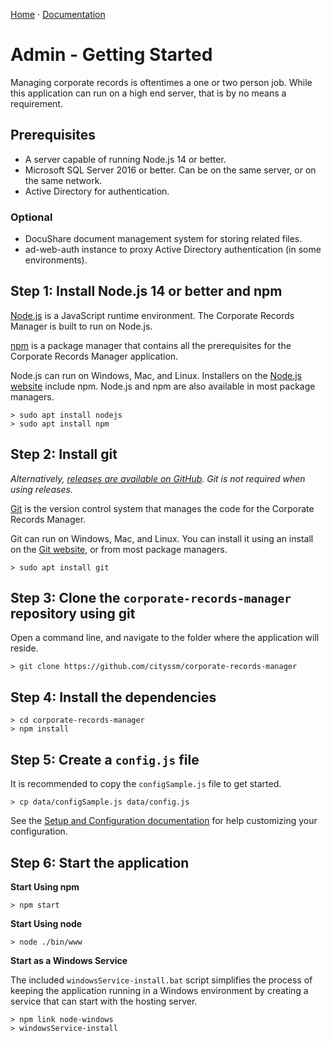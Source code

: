 [Home](https://cityssm.github.io/corporate-records-manager/)
·
[Documentation](./)

# Admin - Getting Started

Managing corporate records is oftentimes a one or two person job.
While this application can run on a high end server, that is by no means a requirement.

## Prerequisites

-   A server capable of running Node.js 14 or better.
-   Microsoft SQL Server 2016 or better.
    Can be on the same server, or on the same network.
-   Active Directory for authentication.

### Optional

-   DocuShare document management system for storing related files.
-   ad-web-auth instance to proxy Active Directory authentication (in some environments).

## Step 1: Install Node.js 14 or better and npm

[Node.js](https://nodejs.org) is a JavaScript runtime environment.
The Corporate Records Manager is built to run on Node.js.

[npm](https://www.npmjs.com/) is a package manager that contains all the prerequisites
for the Corporate Records Manager application.

Node.js can run on Windows, Mac, and Linux.
Installers on the [Node.js website](https://nodejs.org) include npm.
Node.js and npm are also available in most package managers.

    > sudo apt install nodejs
    > sudo apt install npm

## Step 2: Install git

_Alternatively, [releases are available on GitHub](https://github.com/cityssm/corporate-records-manager/releases).  Git is not required when using releases._

[Git](https://git-scm.com/) is the version control system that manages the
code for the Corporate Records Manager.

Git can run on Windows, Mac, and Linux.
You can install it using an install on the [Git website](https://git-scm.com/),
or from most package managers.

    > sudo apt install git

## Step 3: Clone the `corporate-records-manager` repository using git

Open a command line, and navigate to the folder where the application will reside.

    > git clone https://github.com/cityssm/corporate-records-manager

## Step 4: Install the dependencies

    > cd corporate-records-manager
    > npm install

## Step 5: Create a `config.js` file

It is recommended to copy the `configSample.js` file to get started.

    > cp data/configSample.js data/config.js

See the [Setup and Configuration documentation](admin-setup.md) for help customizing
your configuration.

## Step 6: Start the application

**Start Using npm**

    > npm start

**Start Using node**

    > node ./bin/www

**Start as a Windows Service**

The included `windowsService-install.bat` script simplifies
the process of keeping the application running in a Windows environment
by creating a service that can start with the hosting server.

    > npm link node-windows
    > windowsService-install
